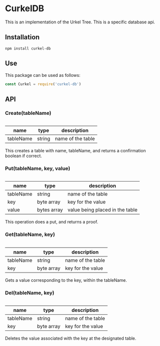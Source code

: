 
# CurkelDB

This is an implementation of the Urkel Tree. This is a specific database api.

## Installation
```
npm install curkel-db
```

## Use 
This package can be used as follows: 

```javascript
const Curkel = require('curkel-db')
```


## API

### Create(tableName)
```javascript
```
| name  |  type |  description  
|---    |---    |     ---         |
|  tableName | string  |  name of the table |

This creates a table with name, tableName, and returns a confirmation boolean if correct.

### Put(tableName, key, value)

```javascript
```

| name  |  type |  description  
|---    |---    |     ---         |
|  tableName | string  |  name of the table |
|  key |  byte array |  key for the value  |
| value |  bytes array | value being placed in the table |

This operation does a put, and returns a proof.

### Get(tableName, key)
```javascript
```
| name  |  type |  description  
|---    |---    |     ---         |
|  tableName | string  |  name of the table |
|  key |  byte array |  key for the value  |

Gets a value corresponding to the key, within the tableName.

### Del(tableName, key)
```javascript
```
| name  |  type |  description  
|---    |---    |     ---         |
|  tableName | string  |  name of the table |
|  key |  byte array |  key for the value  |


Deletes the value associated with the key at the designated table.
